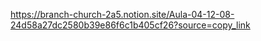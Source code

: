 https://branch-church-2a5.notion.site/Aula-04-12-08-24d58a27dc2580b39e86f6c1b405cf26?source=copy_link
